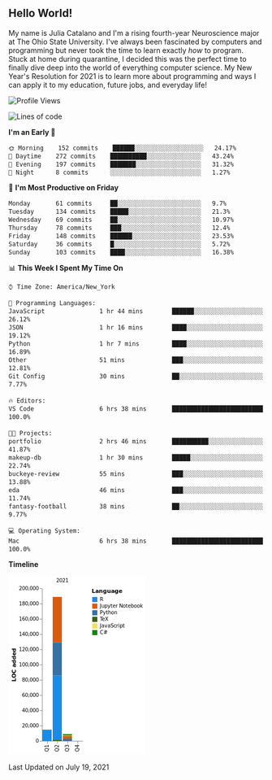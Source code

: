 ## Hello World!

My name is Julia Catalano and I'm a rising fourth-year Neuroscience major at The Ohio State University. I've always been fascinated by computers and programming but never took the time to learn exactly *how* to program. Stuck at home during quarantine, I decided this was the perfect time to finally dive deep into the world of everything computer science. My New Year's Resolution for 2021 is to learn more about programming and ways I can apply it to my education, future jobs, and everyday life! 


<!--START_SECTION:waka-->
![Profile Views](http://img.shields.io/badge/Profile%20Views-118-blue)

![Lines of code](https://img.shields.io/badge/From%20Hello%20World%20I%27ve%20Written-212393%20lines%20of%20code-blue)

**I'm an Early 🐤** 

```text
🌞 Morning    152 commits    ██████░░░░░░░░░░░░░░░░░░░   24.17% 
🌆 Daytime    272 commits    ██████████░░░░░░░░░░░░░░░   43.24% 
🌃 Evening    197 commits    ███████░░░░░░░░░░░░░░░░░░   31.32% 
🌙 Night      8 commits      ░░░░░░░░░░░░░░░░░░░░░░░░░   1.27%

```
📅 **I'm Most Productive on Friday** 

```text
Monday       61 commits     ██░░░░░░░░░░░░░░░░░░░░░░░   9.7% 
Tuesday      134 commits    █████░░░░░░░░░░░░░░░░░░░░   21.3% 
Wednesday    69 commits     ██░░░░░░░░░░░░░░░░░░░░░░░   10.97% 
Thursday     78 commits     ███░░░░░░░░░░░░░░░░░░░░░░   12.4% 
Friday       148 commits    ██████░░░░░░░░░░░░░░░░░░░   23.53% 
Saturday     36 commits     █░░░░░░░░░░░░░░░░░░░░░░░░   5.72% 
Sunday       103 commits    ████░░░░░░░░░░░░░░░░░░░░░   16.38%

```


📊 **This Week I Spent My Time On** 

```text
⌚︎ Time Zone: America/New_York

💬 Programming Languages: 
JavaScript               1 hr 44 mins        ██████░░░░░░░░░░░░░░░░░░░   26.12% 
JSON                     1 hr 16 mins        ████░░░░░░░░░░░░░░░░░░░░░   19.12% 
Python                   1 hr 7 mins         ████░░░░░░░░░░░░░░░░░░░░░   16.89% 
Other                    51 mins             ███░░░░░░░░░░░░░░░░░░░░░░   12.81% 
Git Config               30 mins             ██░░░░░░░░░░░░░░░░░░░░░░░   7.77%

🔥 Editors: 
VS Code                  6 hrs 38 mins       █████████████████████████   100.0%

🐱‍💻 Projects: 
portfolio                2 hrs 46 mins       ██████████░░░░░░░░░░░░░░░   41.87% 
makeup-db                1 hr 30 mins        █████░░░░░░░░░░░░░░░░░░░░   22.74% 
buckeye-review           55 mins             ███░░░░░░░░░░░░░░░░░░░░░░   13.88% 
eda                      46 mins             ███░░░░░░░░░░░░░░░░░░░░░░   11.74% 
fantasy-football         38 mins             ██░░░░░░░░░░░░░░░░░░░░░░░   9.77%

💻 Operating System: 
Mac                      6 hrs 38 mins       █████████████████████████   100.0%

```

**Timeline**

![Chart not found](https://raw.githubusercontent.com/juliacat23/juliacat23/main/charts/bar_graph.png) 


 Last Updated on July 19, 2021
<!--END_SECTION:waka-->

